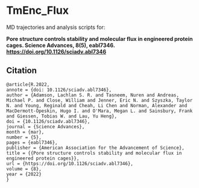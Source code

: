 # TmEnc_Flux

MD trajectories and analysis scripts for:

**Pore structure controls stability and molecular flux in engineered protein cages. Science Advances, 8(5), eabl7346. https://doi.org/10.1126/sciadv.abl7346**

## Citation

```
@article{R.2022,
annote = {doi: 10.1126/sciadv.abl7346},
author = {Adamson, Lachlan S. R. and Tasneem, Nuren and Andreas, Michael P. and Close, William and Jenner, Eric N. and Szyszka, Taylor N. and Young, Reginald and Cheah, Li Chen and Norman, Alexander and MacDermott-Opeskin, Hugo I. and O'Mara, Megan L. and Sainsbury, Frank and Giessen, Tobias W. and Lau, Yu Heng},
doi = {10.1126/sciadv.abl7346},
journal = {Science Advances},
month = {mar},
number = {5},
pages = {eabl7346},
publisher = {American Association for the Advancement of Science},
title = {{Pore structure controls stability and molecular flux in engineered protein cages}},
url = {https://doi.org/10.1126/sciadv.abl7346},
volume = {8},
year = {2022}
}
```



